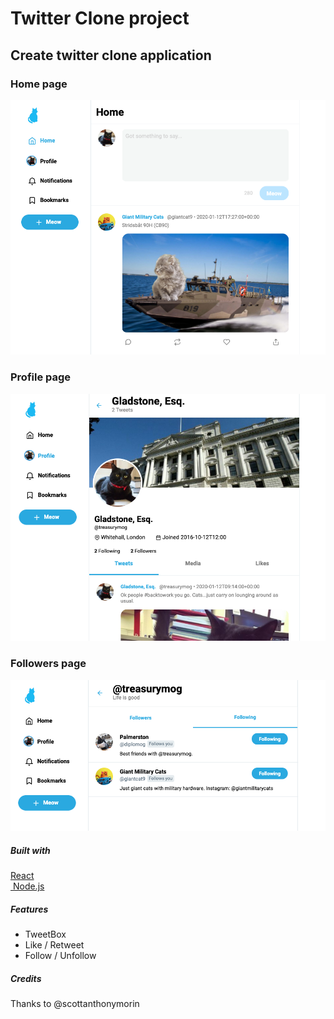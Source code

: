 # Twitter Clone project
## Create twitter clone application

### Home page
<img src="images/home-page.png" width="600px"/>

### Profile page
<img src="images/profile-page.png" width="600px"/>

### Followers page
<img src="images/follower-page.png" width="600px"/>

##### Built with
<a href="https://reactjs.org/" >React</a><br>
<a href="https://nodejs.org/en/"> Node.js</a>

##### Features
* TweetBox
* Like / Retweet
* Follow / Unfollow

##### Credits
Thanks to @scottanthonymorin

